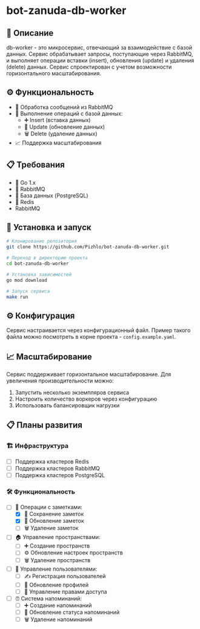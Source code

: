 # bot-zanuda-db-worker

## 📝 Описание
db-worker - это микросервис, отвечающий за взаимодействие с базой данных. Сервис обрабатывает запросы, поступающие через RabbitMQ, и выполняет операции вставки (insert), обновления (update) и удаления (delete) данных. Сервис спроектирован с учетом возможности горизонтального масштабирования.

## ⚙️ Функциональность
- 📨 Обработка сообщений из RabbitMQ
- 💾 Выполнение операций с базой данных:
  - ➕ Insert (вставка данных)
  - 🔄 Update (обновление данных)
  - 🗑️ Delete (удаление данных)
- 📈 Поддержка масштабирования

## 📋 Требования
- 🦫 Go 1.x
- 🐰 RabbitMQ
- 🐘 База данных (PostgreSQL)
- 🔴 Redis
- RabbitMQ

## 🚀 Установка и запуск
```bash
# Клонирование репозитория
git clone https://github.com/Pizhlo/bot-zanuda-db-worker.git

# Переход в директорию проекта
cd bot-zanuda-db-worker

# Установка зависимостей
go mod download

# Запуск сервиса
make run
```

## ⚙️ Конфигурация
Сервис настраивается через конфигурационный файл. Пример такого файла можно посмотреть в корне проекта - `config.example.yaml`.

## 📈 Масштабирование
Сервис поддерживает горизонтальное масштабирование. Для увеличения производительности можно:
1. Запустить несколько экземпляров сервиса
2. Настроить количество воркеров через конфигурацию
3. Использовать балансировщик нагрузки

## 📋 Планы развития

### 🏗️ Инфраструктура
- [ ] Поддержка кластеров Redis
- [ ] Поддержка кластеров RabbitMQ
- [ ] Поддержка кластеров PostgreSQL

### 🛠️ Функциональность
- [ ] 📝 Операции с заметками:
  - [x] 💾 Сохранение заметок
  - [x] 🔄 Обновление заметок
  - [ ] 🗑️ Удаление заметок
- [ ] 🏠 Управление пространствами:
  - [ ] ➕ Создание пространств
  - [ ] ⚙️ Обновление настроек пространств
  - [ ] 🗑️ Удаление пространств
- [ ] 👥 Управление пользователями:
  - [ ] ✍️ Регистрация пользователей
  - [ ] 👤 Обновление профилей
  - [ ] 🔑 Управление правами доступа
- [ ] ⏰ Система напоминаний:
  - [ ] ➕ Создание напоминаний
  - [ ] 🔄 Обновление статуса напоминаний
  - [ ] 🗑️ Удаление напоминаний